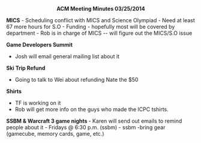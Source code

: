 <p style="text-align: center;"><strong>ACM Meeting Minutes 03/25/2014</strong></p>
<p style="text-align: left;">
<strong>MICS</strong>
- Scheduling conflict with MICS and Science Olympiad
- Need at least 67 more hours for S.O
- Funding - hopefully most will be covered by department
- Rob is in charge of MICS -- will figure out the MICS/S.O issue</p>
<strong>Game Developers Summit</strong>

- Josh will email general mailing list about it

<strong>Ski Trip Refund</strong>
- Going to talk to Wei about refunding Nate the $50

<strong>Shirts</strong>
- TF is working on it
- Rob will get more info on the guys who made the ICPC tshirts.

<strong>
SSBM &amp; Warcraft 3 game nights
</strong> - Karen will send out emails to remind people about it
- Fridays @ 6:30 p.m. (ssbm)
- ssbm -bring gear (gamecube, memory cards, game, etc.)